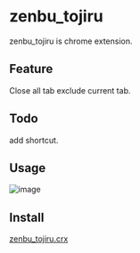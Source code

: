 zenbu_tojiru
==================
zenbu_tojiru is chrome extension.

## Feature

Close all tab exclude current tab.

## Todo

add shortcut.

## Usage

![image](http://gyazo.com/9a8244405e22d6752ebb3eeacb9f7ff6.gif)

## Install

[zenbu_tojiru.crx](https://github.com/hiroraba/zenbu_tojiru/blob/master/pkg/zenbu_tojiru.crx?raw=true)
